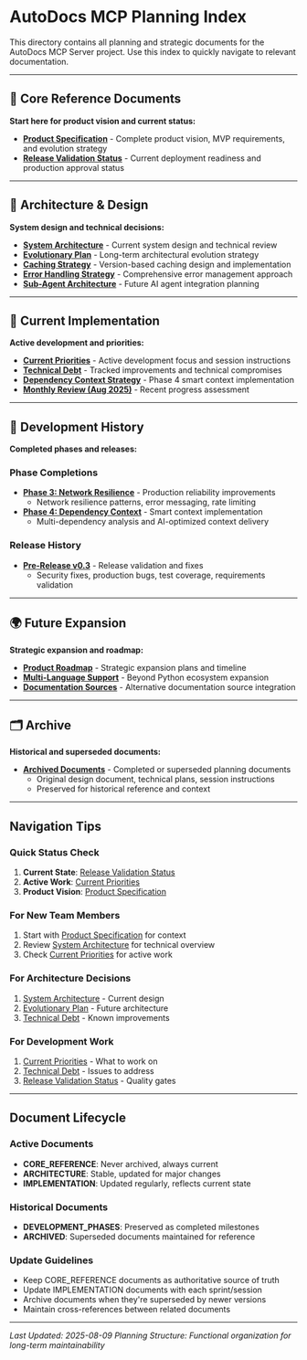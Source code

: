 # AutoDocs MCP Planning Index

This directory contains all planning and strategic documents for the AutoDocs MCP Server project. Use this index to quickly navigate to relevant documentation.

---

## 🎯 Core Reference Documents

**Start here for product vision and current status:**

- **[Product Specification](CORE_REFERENCE/autodocs_mcp_spec.md)** - Complete product vision, MVP requirements, and evolution strategy
- **[Release Validation Status](CORE_REFERENCE/RELEASE_VALIDATION_STATUS.md)** - Current deployment readiness and production approval status

---

## 📐 Architecture & Design

**System design and technical decisions:**

- **[System Architecture](ARCHITECTURE/system_architecture.md)** - Current system design and technical review
- **[Evolutionary Plan](ARCHITECTURE/evolutionary_plan.md)** - Long-term architectural evolution strategy
- **[Caching Strategy](ARCHITECTURE/caching_strategy.md)** - Version-based caching design and implementation
- **[Error Handling Strategy](ARCHITECTURE/error_handling_strategy.md)** - Comprehensive error management approach
- **[Sub-Agent Architecture](ARCHITECTURE/sub_agent_architecture.md)** - Future AI agent integration planning

---

## 🚧 Current Implementation

**Active development and priorities:**

- **[Current Priorities](IMPLEMENTATION/current_priorities.md)** - Active development focus and session instructions
- **[Technical Debt](IMPLEMENTATION/technical_debt.md)** - Tracked improvements and technical compromises
- **[Dependency Context Strategy](IMPLEMENTATION/dependency_context_strategy.md)** - Phase 4 smart context implementation
- **[Monthly Review (Aug 2025)](IMPLEMENTATION/monthly_review_2025_08_09.md)** - Recent progress assessment

---

## 🔄 Development History

**Completed phases and releases:**

### Phase Completions
- **[Phase 3: Network Resilience](DEVELOPMENT_PHASES/phase_3_network_resilience/)** - Production reliability improvements
  - Network resilience patterns, error messaging, rate limiting
- **[Phase 4: Dependency Context](DEVELOPMENT_PHASES/phase_4_dependency_context/)** - Smart context implementation
  - Multi-dependency analysis and AI-optimized context delivery

### Release History
- **[Pre-Release v0.3](DEVELOPMENT_PHASES/pre_release_v0.3/)** - Release validation and fixes
  - Security fixes, production bugs, test coverage, requirements validation

---

## 🌍 Future Expansion

**Strategic expansion and roadmap:**

- **[Product Roadmap](EXPANSION/roadmap.md)** - Strategic expansion plans and timeline
- **[Multi-Language Support](EXPANSION/multi_language_support.md)** - Beyond Python ecosystem expansion
- **[Documentation Sources](EXPANSION/documentation_sources_expansion.md)** - Alternative documentation source integration

---

## 🗂️ Archive

**Historical and superseded documents:**

- **[Archived Documents](ARCHIVED/)** - Completed or superseded planning documents
  - Original design document, technical plans, session instructions
  - Preserved for historical reference and context

---

## Navigation Tips

### Quick Status Check
1. **Current State**: [Release Validation Status](CORE_REFERENCE/RELEASE_VALIDATION_STATUS.md)
2. **Active Work**: [Current Priorities](IMPLEMENTATION/current_priorities.md)
3. **Product Vision**: [Product Specification](CORE_REFERENCE/autodocs_mcp_spec.md)

### For New Team Members
1. Start with [Product Specification](CORE_REFERENCE/autodocs_mcp_spec.md) for context
2. Review [System Architecture](ARCHITECTURE/system_architecture.md) for technical overview
3. Check [Current Priorities](IMPLEMENTATION/current_priorities.md) for active work

### For Architecture Decisions
1. [System Architecture](ARCHITECTURE/system_architecture.md) - Current design
2. [Evolutionary Plan](ARCHITECTURE/evolutionary_plan.md) - Future architecture
3. [Technical Debt](IMPLEMENTATION/technical_debt.md) - Known improvements

### For Development Work
1. [Current Priorities](IMPLEMENTATION/current_priorities.md) - What to work on
2. [Technical Debt](IMPLEMENTATION/technical_debt.md) - Issues to address
3. [Release Validation Status](CORE_REFERENCE/RELEASE_VALIDATION_STATUS.md) - Quality gates

---

## Document Lifecycle

### Active Documents
- **CORE_REFERENCE**: Never archived, always current
- **ARCHITECTURE**: Stable, updated for major changes
- **IMPLEMENTATION**: Updated regularly, reflects current state

### Historical Documents
- **DEVELOPMENT_PHASES**: Preserved as completed milestones
- **ARCHIVED**: Superseded documents maintained for reference

### Update Guidelines
- Keep CORE_REFERENCE documents as authoritative source of truth
- Update IMPLEMENTATION documents with each sprint/session
- Archive documents when they're superseded by newer versions
- Maintain cross-references between related documents

---

*Last Updated: 2025-08-09*
*Planning Structure: Functional organization for long-term maintainability*
